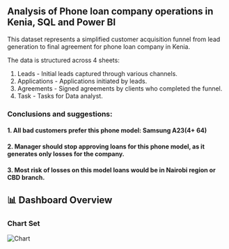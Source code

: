 ## Analysis of Phone loan company operations in Kenia, SQL and Power BI

This dataset represents a simplified customer acquisition funnel from lead generation to final agreement for phone loan company in Kenia. 

The data is structured across 4 sheets:
1.	Leads - Initial leads captured through various channels.
2.	Applications - Applications initiated by leads.
3.	Agreements - Signed agreements by clients who completed the funnel.
4.	Task - Tasks for Data analyst.

### Conclusions and suggestions:
#### 1.	All bad customers prefer this phone model: Samsung A23(4+ 64)
#### 2.	Manager should stop approving loans for this phone model, as it generates only losses for the company.
#### 3.	Most risk of losses on this model loans would be in Nairobi region or CBD branch.

## 📊 Dashboard Overview

### Chart Set 
![Chart](Charts.jpg)

